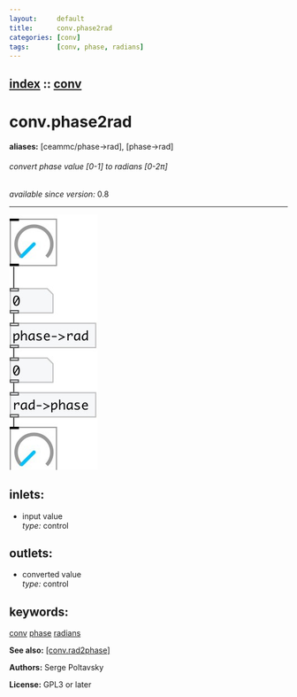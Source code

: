 ```yaml
---
layout:     default
title:      conv.phase2rad
categories: [conv]
tags:       [conv, phase, radians]
---
```

[index](index.html) :: [conv](category_conv.html)
---

# conv.phase2rad
**aliases:** [ceammc/phase-&gt;rad], [phase-&gt;rad]


###### convert phase value [0-1] to radians [0-2π]

*available since version:* 0.8

---




[![example](../examples/img/conv.phase2rad.jpg)](../examples/pd/conv.phase2rad.pd)









## inlets:

* input value<br>
_type:_ control



## outlets:

* converted value<br>
_type:_ control



## keywords:

[conv](keywords/conv.html)
[phase](keywords/phase.html)
[radians](keywords/radians.html)



**See also:**
[\[conv.rad2phase\]](conv.rad2phase.html)




**Authors:** Serge Poltavsky




**License:** GPL3 or later





